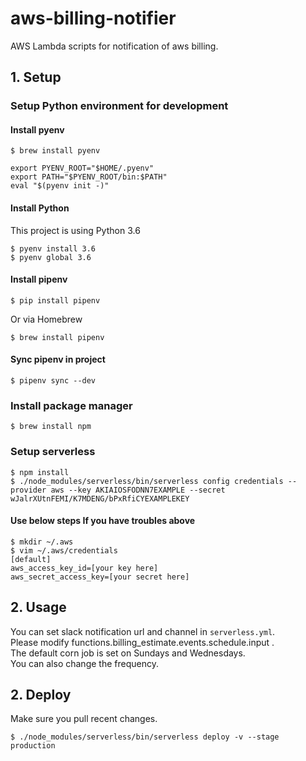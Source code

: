 # aws-billing-notifier
AWS Lambda scripts for notification of aws billing.

## 1. Setup

### Setup Python environment for development

#### Install pyenv

```
$ brew install pyenv
```

```
export PYENV_ROOT="$HOME/.pyenv"
export PATH="$PYENV_ROOT/bin:$PATH"
eval "$(pyenv init -)"
```

#### Install Python

This project is using Python 3.6

```
$ pyenv install 3.6
$ pyenv global 3.6
```

#### Install pipenv

```
$ pip install pipenv
```

Or via Homebrew

```
$ brew install pipenv
```

#### Sync pipenv in project

```
$ pipenv sync --dev
```

### Install package manager

```
$ brew install npm
```

### Setup serverless

```
$ npm install
$ ./node_modules/serverless/bin/serverless config credentials --provider aws --key AKIAIOSFODNN7EXAMPLE --secret wJalrXUtnFEMI/K7MDENG/bPxRfiCYEXAMPLEKEY
```

#### Use below steps If you have troubles above

```
$ mkdir ~/.aws
$ vim ~/.aws/credentials 
[default]
aws_access_key_id=[your key here]
aws_secret_access_key=[your secret here]
```

## 2. Usage
You can set slack notification url and channel in `serverless.yml`.  
Please modify functions.billing_estimate.events.schedule.input .  
The default corn job is set on Sundays and Wednesdays.   
You can also change the frequency.  

## 2. Deploy

Make sure you pull recent changes.

```
$ ./node_modules/serverless/bin/serverless deploy -v --stage production
```

